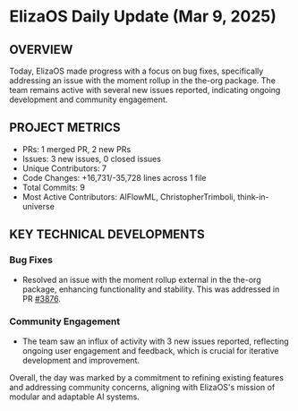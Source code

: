 # ElizaOS Daily Update (Mar 9, 2025)

## OVERVIEW

Today, ElizaOS made progress with a focus on bug fixes, specifically addressing an issue with the moment rollup in the the-org package. The team remains active with several new issues reported, indicating ongoing development and community engagement.

## PROJECT METRICS

- PRs: 1 merged PR, 2 new PRs
- Issues: 3 new issues, 0 closed issues
- Unique Contributors: 7
- Code Changes: +16,731/-35,728 lines across 1 file
- Total Commits: 9
- Most Active Contributors: AIFlowML, ChristopherTrimboli, think-in-universe

## KEY TECHNICAL DEVELOPMENTS

### Bug Fixes

- Resolved an issue with the moment rollup external in the the-org package, enhancing functionality and stability. This was addressed in PR [#3876](https://github.com/elizaos/eliza/pull/3876).

### Community Engagement

- The team saw an influx of activity with 3 new issues reported, reflecting ongoing user engagement and feedback, which is crucial for iterative development and improvement.

Overall, the day was marked by a commitment to refining existing features and addressing community concerns, aligning with ElizaOS's mission of modular and adaptable AI systems.
